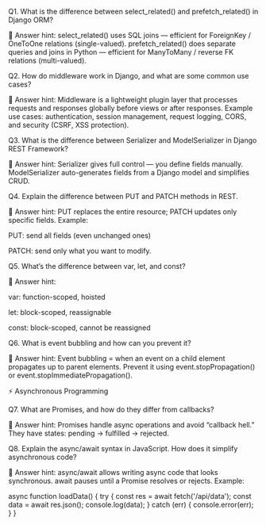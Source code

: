 
Q1. What is the difference between select_related() and prefetch_related() in Django ORM?

🔹 Answer hint:
select_related() uses SQL joins — efficient for ForeignKey / OneToOne relations (single-valued).
prefetch_related() does separate queries and joins in Python — efficient for ManyToMany / reverse FK relations (multi-valued).

Q2. How do middleware work in Django, and what are some common use cases?

🔹 Answer hint:
Middleware is a lightweight plugin layer that processes requests and responses globally before views or after responses.
Example use cases: authentication, session management, request logging, CORS, and security (CSRF, XSS protection).


Q3. What is the difference between Serializer and ModelSerializer in Django REST Framework?

🔹 Answer hint:
Serializer gives full control — you define fields manually.
ModelSerializer auto-generates fields from a Django model and simplifies CRUD.

Q4. Explain the difference between PUT and PATCH methods in REST.

🔹 Answer hint:
PUT replaces the entire resource; PATCH updates only specific fields.
Example:

PUT: send all fields (even unchanged ones)

PATCH: send only what you want to modify.


Q5. What’s the difference between var, let, and const?

🔹 Answer hint:

var: function-scoped, hoisted

let: block-scoped, reassignable

const: block-scoped, cannot be reassigned

Q6. What is event bubbling and how can you prevent it?

🔹 Answer hint:
Event bubbling = when an event on a child element propagates up to parent elements.
Prevent it using event.stopPropagation() or event.stopImmediatePropagation().

⚡ Asynchronous Programming

Q7. What are Promises, and how do they differ from callbacks?

🔹 Answer hint:
Promises handle async operations and avoid “callback hell.”
They have states: pending → fulfilled → rejected.


Q8. Explain the async/await syntax in JavaScript. How does it simplify asynchronous code?

🔹 Answer hint:
async/await allows writing async code that looks synchronous.
await pauses until a Promise resolves or rejects.
Example:

async function loadData() {
  try {
    const res = await fetch('/api/data');
    const data = await res.json();
    console.log(data);
  } catch (err) {
    console.error(err);
  }
}



